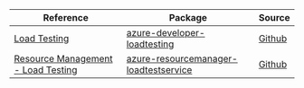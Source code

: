 | Reference | Package | Source |
|---|---|---|
|[Load Testing](developer-loadtesting-readme.md)|[azure-developer-loadtesting](https://repo1.maven.org/maven2/com/azure/azure-developer-loadtesting)|[Github](https://github.com/Azure/azure-sdk-for-java/blob/main/sdk/loadtestservice/azure-developer-loadtesting)|
|[Resource Management - Load Testing](resourcemanager-loadtestservice-readme.md)|[azure-resourcemanager-loadtestservice](https://repo1.maven.org/maven2/com/azure/resourcemanager/azure-resourcemanager-loadtestservice)|[Github](https://github.com/Azure/azure-sdk-for-java/blob/main/sdk/loadtestservice/azure-resourcemanager-loadtestservice)|
